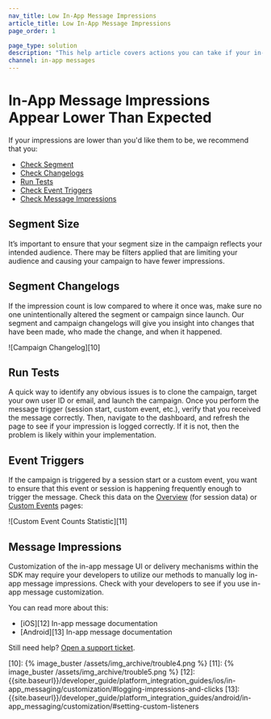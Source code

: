```yaml
---
nav_title: Low In-App Message Impressions
article_title: Low In-App Message Impressions
page_order: 1

page_type: solution
description: "This help article covers actions you can take if your in-app message impressions are lower than you'd like them to be."
channel: in-app messages
---
```

# In-App Message Impressions Appear Lower Than Expected

If your impressions are lower than you'd like them to be, we recommend that you:

* [Check Segment](#segment-size)
* [Check Changelogs](#segment-changelogs)
* [Run Tests](#run-tests)
* [Check Event Triggers](#event-triggers)
* [Check Message Impressions](#message-impressions)

## Segment Size

It’s important to ensure that your segment size in the campaign reflects your intended audience. There may be filters applied that are limiting your audience and causing your campaign to have fewer impressions.

## Segment Changelogs

If the impression count is low compared to where it once was, make sure no one unintentionally altered the segment or campaign since launch. Our segment and campaign changelogs will give you insight into changes that have been made, who made the change, and when it happened.

![Campaign Changelog][10]

## Run Tests

A quick way to identify any obvious issues is to clone the campaign, target your own user ID or email, and launch the campaign. Once you perform the message trigger (session start, custom event, etc.), verify that you received the message correctly. Then, navigate to the dashboard, and refresh the page to see if your impression is logged correctly. If it is not, then the problem is likely within your implementation.


## Event Triggers

If the campaign is triggered by a session start or a custom event, you want to ensure that this event or session is happening frequently enough to trigger the message. Check this data on the [Overview][1] (for session data) or [Custom Events][2] pages:

![Custom Event Counts Statistic][11]

## Message Impressions

Customization of the in-app message UI or delivery mechanisms within the SDK may require your developers to utilize our methods to manually log in-app message impressions. Check with your developers to see if you use in-app message customization.

You can read more about this:
  * [iOS][12] In-app message documentation
  * [Android][13] In-app message documentation

Still need help? [Open a support ticket]({{site.baseurl}}/support_contact/).

[1]: {{site.baseurl}}/user_guide/data_and_analytics/your_reports/understanding_your_app_usage_data/#understanding-your-app-usage-data
[2]: {{site.baseurl}}/user_guide/data_and_analytics/configuring_reporting/#configuring-reporting
[10]: {% image_buster /assets/img_archive/trouble4.png %}
[11]: {% image_buster /assets/img_archive/trouble5.png %}
[12]: {{site.baseurl}}/developer_guide/platform_integration_guides/ios/in-app_messaging/customization/#logging-impressions-and-clicks
[13]: {{site.baseurl}}/developer_guide/platform_integration_guides/android/in-app_messaging/customization/#setting-custom-listeners
